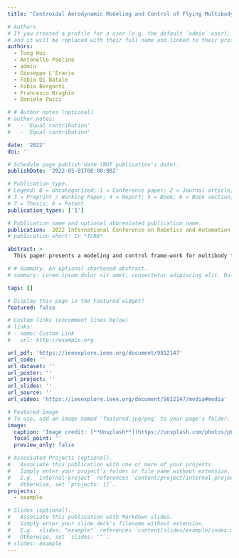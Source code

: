 ```yaml
---
title: 'Centroidal Aerodynamic Modeling and Control of Flying Multibody Robots'

# Authors
# If you created a profile for a user (e.g. the default `admin` user), write the username (folder name) here
# and it will be replaced with their full name and linked to their profile.
authors:
  - Tong Hui
  - Antonello Paolino
  - admin
  - Giuseppe L'Erario
  - Fabio Di Natale
  - Fabio Bergonti
  - Francesco Braghin
  - Daniele Pucci

# # Author notes (optional)
# author_notes:
#   - 'Equal contribution'
#   - 'Equal contribution'

date: '2022'
doi: ''

# Schedule page publish date (NOT publication's date).
publishDate: '2022-05-01T00:00:00Z'

# Publication type.
# Legend: 0 = Uncategorized; 1 = Conference paper; 2 = Journal article;
# 3 = Preprint / Working Paper; 4 = Report; 5 = Book; 6 = Book section;
# 7 = Thesis; 8 = Patent
publication_types: ['1']

# Publication name and optional abbreviated publication name.
publication:  2022 International Conference on Robotics and Automation (ICRA)
# publication_short: In *ICRA*

abstract: > 
  This paper presents a modeling and control frame-work for multibody flying robots subject to non-negligible aero-dynamic forces acting on the centroidal dynamics. First, aero-dynamic forces are calculated during robot flight in different operating conditions by means of Computational Fluid Dynamics (CFD) analysis. Then, analytical models of the aerodynamics coefficients are generated from the dataset collected with CFD analysis. The obtained simplified aerodynamic model is also used to improve the flying robot control design. We present two control strategies: compensating for the aerodynamic effects via feedback linearization and enforcing the controller robustness with gain-scheduling. Simulation results on the jet-powered humanoid robot iRonCub validate the proposed approach.

# # Summary. An optional shortened abstract.
# summary: Lorem ipsum dolor sit amet, consectetur adipiscing elit. Duis posuere tellus ac convallis placerat. Proin tincidunt magna sed ex sollicitudin condimentum.

tags: []

# Display this page in the Featured widget?
featured: false

# Custom links (uncomment lines below)
# links:
# - name: Custom Link
#   url: http://example.org

url_pdf: 'https://ieeexplore.ieee.org/document/9812147'
url_code: ''
url_dataset: ''
url_poster: ''
url_project: ''
url_slides: ''
url_source: ''
url_video: 'https://ieeexplore.ieee.org/document/9812147/media#media'

# Featured image
# To use, add an image named `featured.jpg/png` to your page's folder.
image:
  caption: 'Image credit: [**Unsplash**](https://unsplash.com/photos/pLCdAaMFLTE)'
  focal_point: ''
  preview_only: false

# Associated Projects (optional).
#   Associate this publication with one or more of your projects.
#   Simply enter your project's folder or file name without extension.
#   E.g. `internal-project` references `content/project/internal-project/index.md`.
#   Otherwise, set `projects: []`.
projects:
  - example

# Slides (optional).
#   Associate this publication with Markdown slides.
#   Simply enter your slide deck's filename without extension.
#   E.g. `slides: "example"` references `content/slides/example/index.md`.
#   Otherwise, set `slides: ""`.
# slides: example
---
```


<!-- {{% callout note %}}
Click the _Cite_ button above to demo the feature to enable visitors to import publication metadata into their reference management software.
{{% /callout %}}

{{% callout note %}}
Create your slides in Markdown - click the _Slides_ button to check out the example.
{{% /callout %}}

Supplementary notes can be added here, including [code, math, and images](https://wowchemy.com/docs/writing-markdown-latex/). -->
